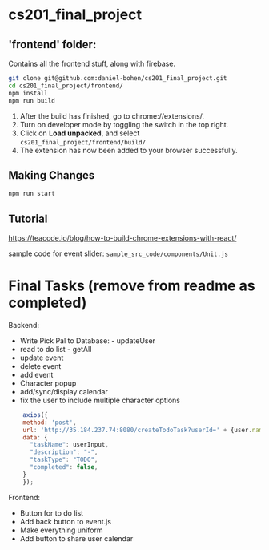 # cs201_final_project

## 'frontend' folder: 
Contains all the frontend stuff, along with firebase. 


```bash
git clone git@github.com:daniel-bohen/cs201_final_project.git
cd cs201_final_project/frontend/
npm install
npm run build 
```

1. After the build has finished, go to chrome://extensions/. 
2. Turn on developer mode by toggling the switch in the top right.
3. Click on **Load unpacked**, and select `cs201_final_project/frontend/build/`
4. The extension has now been added to your browser successfully. 


## Making Changes
```bash 
npm run start
```

## Tutorial 
https://teacode.io/blog/how-to-build-chrome-extensions-with-react/

sample code for event slider: `sample_src_code/components/Unit.js`


# Final Tasks (remove from readme as completed)
Backend: 
- Write Pick Pal to Database: - updateUser
- read to do list - getAll 
- update event 
- delete event
- add event  
- Character popup 
- add/sync/display calendar 
-  fix the user to include multiple character options 

```javascript
    axios({
    method: 'post',
    url: 'http://35.184.237.74:8080/createTodoTask?userId=' + {user.name},
    data: {
      "taskName": userInput,
      "description": "-",
      "taskType": "TODO",
      "completed": false,
    }
    });
```

Frontend: 
-  Button for to do list
- Add back button to event.js 
- Make everything uniform 
- Add button to share user calendar 